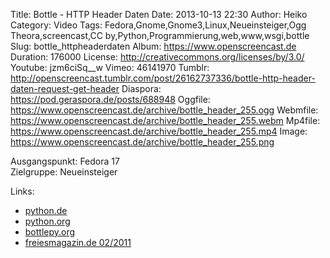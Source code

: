 Title: Bottle - HTTP Header Daten
Date: 2013-10-13 22:30
Author: Heiko
Category: Video
Tags: Fedora,Gnome,Gnome3,Linux,Neueinsteiger,Ogg Theora,screencast,CC by,Python,Programmierung,web,www,wsgi,bottle
Slug: bottle_httpheaderdaten
Album: https://www.openscreencast.de
Duration: 176000
License: http://creativecommons.org/licenses/by/3.0/
Youtube: jzm6ciSq__w
Vimeo: 46141970
Tumblr: http://openscreencast.tumblr.com/post/26162737336/bottle-http-header-daten-request-get-header
Diaspora: https://pod.geraspora.de/posts/688948
Oggfile: https://www.openscreencast.de/archive/bottle_header_255.ogg
Webmfile: https://www.openscreencast.de/archive/bottle_header_255.webm
Mp4file: https://www.openscreencast.de/archive/bottle_header_255.mp4
Image: https://www.openscreencast.de/archive/bottle_header_255.png

Ausgangspunkt: Fedora 17  
Zielgruppe: Neueinsteiger  

Links:

  * [python.de](http://www.python.de "Link zu Python.de")
  * [python.org](http://www.python.org "Link zu Python.org")
  * [bottlepy.org](http://bottlepy.org "Link zu bottlepy.org")
  * [freiesmagazin.de 02/2011](http://www.freiesmagazin.de/freiesMagazin-2011-02 "Link zu freiesmagazin.de")


